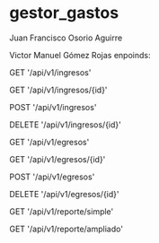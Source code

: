 # gestor_gastos


Juan Francisco Osorio Aguirre

Victor Manuel Gómez Rojas
enpoinds:

GET '/api/v1/ingresos'

GET '/api/v1/ingresos/{id}'

POST '/api/v1/ingresos'

DELETE '/api/v1/ingresos/{id}'

GET '/api/v1/egresos'

GET '/api/v1/egresos/{id}'

POST '/api/v1/egresos'

DELETE '/api/v1/egresos/{id}'

GET '/api/v1/reporte/simple'

GET '/api/v1/reporte/ampliado'

